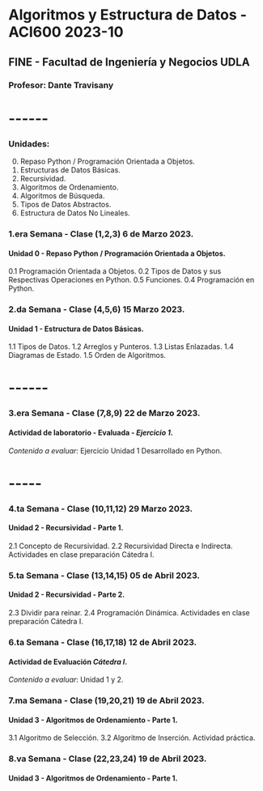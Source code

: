 # Algoritmos y Estructura de Datos - ACI600 2023-10
## FINE - Facultad de Ingeniería y Negocios UDLA
### Profesor: Dante Travisany


# ------

### Unidades:

0. Repaso Python / Programación Orientada a Objetos.
1. Estructuras de Datos Básicas.
2. Recursividad.
3. Algoritmos de Ordenamiento.
4. Algoritmos de Búsqueda.
5. Tipos de Datos Abstractos.
6. Estructura de Datos No Lineales.

### 1.era Semana - Clase (1,2,3) 6 de Marzo 2023.
#### Unidad 0 - Repaso Python / Programación Orientada a Objetos.

0.1 Programación Orientada a Objetos.
0.2 Tipos de Datos y sus Respectivas Operaciones en Python.
0.5 Funciones.
0.4 Programación en Python.

### 2.da Semana - Clase (4,5,6) 15 Marzo 2023.
#### Unidad 1 - Estructura de Datos Básicas. 

1.1 Tipos de Datos.
1.2 Arreglos y Punteros.
1.3 Listas Enlazadas.
1.4 Diagramas de Estado.
1.5 Orden de Algoritmos.

# ------
### 3.era Semana - Clase (7,8,9) 22 de Marzo 2023.
#### Actividad de laboratorio - __Evaluada__ - *Ejercicio 1*.
_Contenido a evaluar_: Ejercicio Unidad 1 Desarrollado en Python.
# -----

### 4.ta Semana - Clase (10,11,12) 29 Marzo 2023. 
#### Unidad 2 - Recursividad - Parte 1.  

2.1 Concepto de Recursividad.
2.2 Recursividad Directa e Indirecta.
Actividades en clase preparación Cátedra I.

### 5.ta Semana - Clase (13,14,15) 05 de Abril 2023.
#### Unidad 2 - Recursividad - Parte 2.

2.3 Dividir para reinar.
2.4 Programación Dinámica.
Actividades en clase preparación Cátedra I.

### 6.ta Semana - Clase (16,17,18) 12 de Abril 2023.
#### Actividad de Evaluación *Cátedra I*. 
_Contenido a evaluar_: Unidad 1 y 2.

### 7.ma Semana - Clase (19,20,21) 19 de Abril 2023.
#### Unidad 3 - Algoritmos de Ordenamiento - Parte 1.

3.1 Algoritmo de Selección.
3.2 Algoritmo de Inserción.
Actividad práctica.

### 8.va Semana - Clase (22,23,24) 19 de Abril 2023.
#### Unidad 3 - Algoritmos de Ordenamiento - Parte 1.





